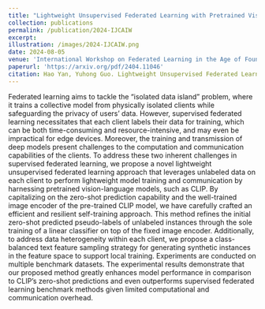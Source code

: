 ```yaml
---
title: "Lightweight Unsupervised Federated Learning with Pretrained Vision Language Model"
collection: publications
permalink: /publication/2024-IJCAIW
excerpt: 
illustration: /images/2024-IJCAIW.png
date: 2024-08-05
venue: 'International Workshop on Federated Learning in the Age of Foundation Models at IJCAI 2024'
paperurl: 'https://arxiv.org/pdf/2404.11046'
citation: Hao Yan, Yuhong Guo. Lightweight Unsupervised Federated Learning with Pretrained Vision Language Model. International Workshop on Federated Learning in the Age of Foundation Models at IJCAI 2024.
---
```

Federated learning aims to tackle the “isolated data island” problem, where it
trains a collective model from physically isolated clients while safeguarding the
privacy of users’ data. However, supervised federated learning necessitates that
each client labels their data for training, which can be both time-consuming and
resource-intensive, and may even be impractical for edge devices. Moreover,
the training and transmission of deep models present challenges to the computation and communication capabilities of the clients. To address these two inherent challenges in supervised federated learning, we propose a novel lightweight
unsupervised federated learning approach that leverages unlabeled data on each
client to perform lightweight model training and communication by harnessing
pretrained vision-language models, such as CLIP. By capitalizing on the zero-shot
prediction capability and the well-trained image encoder of the pre-trained CLIP
model, we have carefully crafted an efficient and resilient self-training approach.
This method refines the initial zero-shot predicted pseudo-labels of unlabeled instances through the sole training of a linear classifier on top of the fixed image encoder. Additionally, to address data heterogeneity within each client, we propose
a class-balanced text feature sampling strategy for generating synthetic instances
in the feature space to support local training. Experiments are conducted on multiple benchmark datasets. The experimental results demonstrate that our proposed
method greatly enhances model performance in comparison to CLIP’s zero-shot
predictions and even outperforms supervised federated learning benchmark methods given limited computational and communication overhead.
